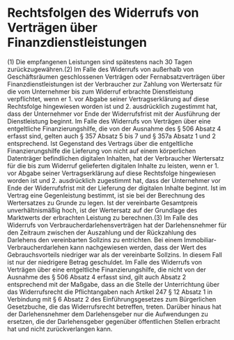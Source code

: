 # Rechtsfolgen des Widerrufs von Verträgen über Finanzdienstleistungen

(1) Die empfangenen Leistungen sind spätestens nach 30 Tagen zurückzugewähren.(2) Im Falle des Widerrufs von außerhalb von Geschäftsräumen geschlossenen Verträgen oder Fernabsatzverträgen über Finanzdienstleistungen ist der Verbraucher zur Zahlung von Wertersatz für die vom Unternehmer bis zum Widerruf erbrachte Dienstleistung verpflichtet, wenn er  1.
 vor Abgabe seiner Vertragserklärung auf diese Rechtsfolge hingewiesen worden ist und
 2.
 ausdrücklich zugestimmt hat, dass der Unternehmer vor Ende der Widerrufsfrist mit der Ausführung der Dienstleistung beginnt.
Im Falle des Widerrufs von Verträgen über eine entgeltliche Finanzierungshilfe, die von der Ausnahme des § 506 Absatz 4 erfasst sind, gelten auch § 357 Absatz 5 bis 7 und § 357a Absatz 1 und 2 entsprechend. Ist Gegenstand des Vertrags über die entgeltliche Finanzierungshilfe die Lieferung von nicht auf einem körperlichen Datenträger befindlichen digitalen Inhalten, hat der Verbraucher Wertersatz für die bis zum Widerruf gelieferten digitalen Inhalte zu leisten, wenn er  1.
 vor Abgabe seiner Vertragserklärung auf diese Rechtsfolge hingewiesen worden ist und
 2.
 ausdrücklich zugestimmt hat, dass der Unternehmer vor Ende der Widerrufsfrist mit der Lieferung der digitalen Inhalte beginnt.
Ist im Vertrag eine Gegenleistung bestimmt, ist sie bei der Berechnung des Wertersatzes zu Grunde zu legen. Ist der vereinbarte Gesamtpreis unverhältnismäßig hoch, ist der Wertersatz auf der Grundlage des Marktwerts der erbrachten Leistung zu berechnen.(3) Im Falle des Widerrufs von Verbraucherdarlehensverträgen hat der Darlehensnehmer für den Zeitraum zwischen der Auszahlung und der Rückzahlung des Darlehens den vereinbarten Sollzins zu entrichten. Bei einem Immobiliar-Verbraucherdarlehen kann nachgewiesen werden, dass der Wert des Gebrauchsvorteils niedriger war als der vereinbarte Sollzins. In diesem Fall ist nur der niedrigere Betrag geschuldet. Im Falle des Widerrufs von Verträgen über eine entgeltliche Finanzierungshilfe, die nicht von der Ausnahme des § 506 Absatz 4 erfasst sind, gilt auch Absatz 2 entsprechend mit der Maßgabe, dass an die Stelle der Unterrichtung über das Widerrufsrecht die Pflichtangaben nach Artikel 247 § 12 Absatz 1 in Verbindung mit § 6 Absatz 2 des Einführungsgesetzes zum Bürgerlichen Gesetzbuche, die das Widerrufsrecht betreffen, treten. Darüber hinaus hat der Darlehensnehmer dem Darlehensgeber nur die Aufwendungen zu ersetzen, die der Darlehensgeber gegenüber öffentlichen Stellen erbracht hat und nicht zurückverlangen kann. 

